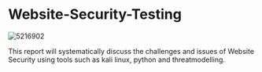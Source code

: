 # Website-Security-Testing

![5216902](https://github.com/Abdurr224/Azure-Threat-Modelling/assets/166424757/ce5d21b3-edfd-48bf-b3ec-74f965232d5f)

This report will systematically discuss the challenges and issues of Website Security using tools such as kali linux, python and threatmodelling.
